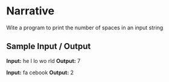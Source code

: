 # Narrative
Wite a program to print the number of spaces in an input string

## Sample Input / Output

**Input:** he l  lo wo   rld
**Output:** 7

**Input:** fa  cebook
**Output:** 2